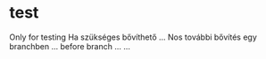# test
Only for testing
Ha szükséges bővíthető ...
Nos további bővítés egy branchben ...
before branch ...
...